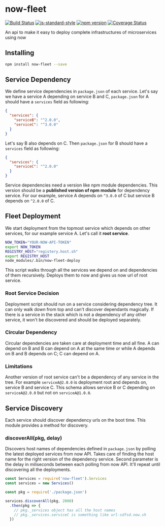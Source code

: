 # now-fleet
<!-- VDOC.badges travis; standard; npm; coveralls -->
<!-- DON'T EDIT THIS SECTION (including comments), INSTEAD RE-RUN `vdoc` TO UPDATE -->
[![Build Status](https://travis-ci.org/vigour-io/now-fleet.svg?branch=master)](https://travis-ci.org/vigour-io/now-fleet)
[![js-standard-style](https://img.shields.io/badge/code%20style-standard-brightgreen.svg)](http://standardjs.com/)
[![npm version](https://badge.fury.io/js/now-fleet.svg)](https://badge.fury.io/js/now-fleet)
[![Coverage Status](https://coveralls.io/repos/github/vigour-io/now-fleet/badge.svg?branch=master)](https://coveralls.io/github/vigour-io/now-fleet?branch=master)
<!-- VDOC END -->

An api to make it easy to deploy complete infrastructures of microservices using now

## Installing

```bash
npm install now-fleet --save
```

## Service Dependency
We define service dependencies in `package.json` of each service. Let's say we have a service A depending on service B and C, `package.json` for A should have a `services` field as following:
```json
{
  "services": {
    "serviceB": "^2.0.0",
    "serviceC": "^3.0.0"
  }
}
```

Let's say B also depends on C. Then `package.json` for B should have a `services` field as following:
```json
{
  "services": {
    "serviceC": "^2.0.0"
  }
}
```

Service dependencies need a version like npm module dependencies. This version should be a **published version of npm module** for dependency service. For our example, service A depends on `^3.0.0` of C but service B depends on `^2.0.0` of C.

## Fleet Deployment
We start deployment from the topmost service which depends on other services, for our example service A. Let's call it **root service**.

```bash
NOW_TOKEN="YOUR-NOW-API-TOKEN"
export NOW_TOKEN
REGISTRY_HOST="registery.host.sh"
export REGISTRY_HOST
node_modules/.bin/now-fleet-deploy
```

This script walks through all the services we depend on and dependencies of them recursively. Deploys them to now and gives us now url of root service.

### Root Service Decision
Deployment script should run on a service considering dependency tree. It can only walk down from top and can't discover dependants magically. If there is a service in the stack which is not a dependency of any other service, it won't be discovered and should be deployed separately.

### Circular Dependency
Circular dependencies are taken care at deployment time and all fine. A can depend on B and B can depend on A at the same time or while A depends on B and B depends on C; C can depend on A.

### Limitations
Another version of root service can't be a dependency of any service in the tree. For example `serviceA@2.0.0` is deployment root and depends on, service B and service C. This schema allows service B or C depending on `serviceA@2.0.0` but not on `serviceA@1.0.0`.

## Service Discovery
Each service should discover dependency urls on the boot time. This module provides a method for discovery.

### discoverAll(pkg, delay)
Discovers host names of dependencies defined in `package.json` by polling the latest deployed services from now API. Takes care of finding the host name for the right version of the dependency service.
Second parameter is the delay in miliseconds between each polling from now API. It'll repeat until discovering all the deployments. 

```js
const Services = require('now-fleet').Services
const services = new Services()

const pkg = require('./package.json')

services.discoverAll(pkg, 2000)
  .then(pkg => {
    // pkg._services object has all the host names
    // pkg._services.serviceC is something like url-sdfsd.now.sh
  })
```
